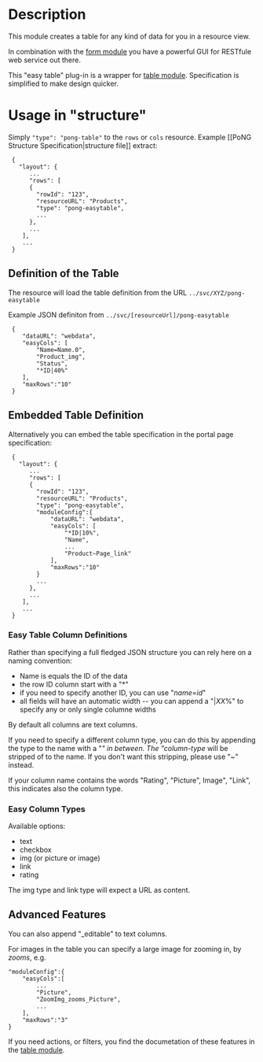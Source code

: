 # Description
This module creates a table for any kind of data for you in a resource view. 

In combination with the [form module](../pong-easyform/) you have a powerful GUI for RESTfule web service out there.

This "easy table" plug-in is a wrapper for [table module](../pong-table/). Specification is simplified to make design quicker. 

# Usage in "structure"

Simply <code>"type": "pong-table"</code> to the <code>rows</code> or <code>cols</code> resource. Example [[PoNG Structure Specification|structure file]] extract:

	 {
	   "layout": {
	      ...
	      "rows": [
	      {
	        "rowId": "123",
	        "resourceURL": "Products",
	        "type": "pong-easytable",
	        ...
	      },
	      ...
	    ],
	    ...
	 }

## Definition of the Table 
The resource will load the table definition from the URL <code>../svc/XYZ/pong-easytable</code>

Example JSON definiton from <code><nowiki>../svc/[resourceUrl]/pong-easytable</nowiki></code>
 
	 {
	    "dataURL": "webdata",
		"easyCols": [
        	"Name=Name.0",
        	"Product_img",
        	"Status",
        	"*ID|40%"
        ],
	    "maxRows":"10"
	 }

## Embedded Table Definition 
Alternatively you can embed the table specification in the portal page specification:

	 {
	   "layout": {
	      ...
	      "rows": [
	      {
	        "rowId": "123",
	        "resourceURL": "Products",
	        "type": "pong-easytable",
            "moduleConfig":{
			    "dataURL": "webdata",			    
               	"easyCols": [
                	"*ID|10%",
                	"Name",
                	...
                	"Product~Page_link"
                ],
			    "maxRows":"10"
            }
	        ...
	      },
	      ...
	    ],
	    ...
	 }

### Easy Table Column Definitions
Rather than specifying a full fledged JSON structure you can  rely here on a naming convention:
* Name is equals the ID of the data
* the row ID column start with a "*"
* if you need to specify another ID, you can use  "*name*=*id*"
* all fields will have an automatic width -- you can append a "|*XX*%" to specify any or only single columne widths

By default all columns are text columns. 

If you need to specify a different column type, you can do this by appending the type to the name with a "_" in between.
The "_*column-type* will be stripped of to the name. If you don't want this stripping, please use "~" instead. 

If your column name contains the words "Rating", "Picture", Image", "Link", 
this indicates also the column type.

### Easy Column Types 
Available options:
* text 
* checkbox
* img (or picture or image)
* link 
* rating

The img type and link type will expect a URL as content.

## Advanced Features
You can also append "_editable" to text columns.

For images in the table you can specify a large image for zooming in, by <largeImageId>_zooms_<imageId>, e.g.

	"moduleConfig":{
		"easyCols":[
			...
			"Picture",
			"ZoomImg_zooms_Picture",
			...
		],
		"maxRows":"3"
	}

If you need actions, or filters, you find the documetation of these features in the [table module](../pong-table/).

